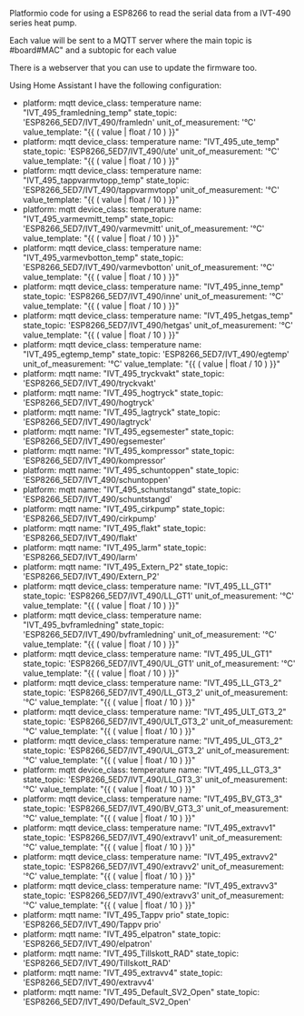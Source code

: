 Platformio code for using a ESP8266 to read the serial data from a IVT-490 series heat pump. 

Each value will be sent to a MQTT server where the main topic is #board#MAC" and a subtopic for each value

There is a webserver that you can use to update the firmware too.


Using Home Assistant I have the following configuration:
- platform: mqtt
  device_class: temperature 
  name: "IVT_495_framledning_temp"
  state_topic: 'ESP8266_5ED7/IVT_490/framledn'
  unit_of_measurement: '°C'
  value_template: "{{ ( value | float  / 10 ) }}"
- platform: mqtt
  device_class: temperature 
  name: "IVT_495_ute_temp"
  state_topic: 'ESP8266_5ED7/IVT_490/ute'
  unit_of_measurement: '°C'
  value_template: "{{ ( value | float  / 10 ) }}"
- platform: mqtt
  device_class: temperature 
  name: "IVT_495_tappvarmvtopp_temp"
  state_topic: 'ESP8266_5ED7/IVT_490/tappvarmvtopp'
  unit_of_measurement: '°C'
  value_template: "{{ ( value | float  / 10 ) }}"
- platform: mqtt
  device_class: temperature 
  name: "IVT_495_varmevmitt_temp"
  state_topic: 'ESP8266_5ED7/IVT_490/varmevmitt'
  unit_of_measurement: '°C'
  value_template: "{{ ( value | float  / 10 ) }}"
- platform: mqtt
  device_class: temperature 
  name: "IVT_495_varmevbotton_temp"
  state_topic: 'ESP8266_5ED7/IVT_490/varmevbotton'
  unit_of_measurement: '°C'
  value_template: "{{ ( value | float  / 10 ) }}"
- platform: mqtt
  device_class: temperature 
  name: "IVT_495_inne_temp"
  state_topic: 'ESP8266_5ED7/IVT_490/inne'
  unit_of_measurement: '°C'
  value_template: "{{ ( value | float  / 10 ) }}"
- platform: mqtt
  device_class: temperature 
  name: "IVT_495_hetgas_temp"
  state_topic: 'ESP8266_5ED7/IVT_490/hetgas'
  unit_of_measurement: '°C'
  value_template: "{{ ( value | float  / 10 ) }}"
- platform: mqtt
  device_class: temperature 
  name: "IVT_495_egtemp_temp"
  state_topic: 'ESP8266_5ED7/IVT_490/egtemp'
  unit_of_measurement: '°C'
  value_template: "{{ ( value | float  / 10 ) }}"
- platform: mqtt
  name: "IVT_495_tryckvakt"
  state_topic: 'ESP8266_5ED7/IVT_490/tryckvakt'
- platform: mqtt
  name: "IVT_495_hogtryck"
  state_topic: 'ESP8266_5ED7/IVT_490/hogtryck'
- platform: mqtt
  name: "IVT_495_lagtryck"
  state_topic: 'ESP8266_5ED7/IVT_490/lagtryck'
- platform: mqtt
  name: "IVT_495_egsemester"
  state_topic: 'ESP8266_5ED7/IVT_490/egsemester'
- platform: mqtt
  name: "IVT_495_kompressor"
  state_topic: 'ESP8266_5ED7/IVT_490/kompressor'
- platform: mqtt
  name: "IVT_495_schuntoppen"
  state_topic: 'ESP8266_5ED7/IVT_490/schuntoppen'
- platform: mqtt
  name: "IVT_495_schuntstangd"
  state_topic: 'ESP8266_5ED7/IVT_490/schuntstangd'
- platform: mqtt
  name: "IVT_495_cirkpump"
  state_topic: 'ESP8266_5ED7/IVT_490/cirkpump'
- platform: mqtt
  name: "IVT_495_flakt"
  state_topic: 'ESP8266_5ED7/IVT_490/flakt'
- platform: mqtt
  name: "IVT_495_larm"
  state_topic: 'ESP8266_5ED7/IVT_490/larm'
- platform: mqtt
  name: "IVT_495_Extern_P2"
  state_topic: 'ESP8266_5ED7/IVT_490/Extern_P2'
- platform: mqtt
  device_class: temperature 
  name: "IVT_495_LL_GT1"
  state_topic: 'ESP8266_5ED7/IVT_490/LL_GT1'
  unit_of_measurement: '°C'
  value_template: "{{ ( value | float  / 10 ) }}"
- platform: mqtt
  device_class: temperature 
  name: "IVT_495_bvframledning"
  state_topic: 'ESP8266_5ED7/IVT_490/bvframledning'
  unit_of_measurement: '°C'
  value_template: "{{ ( value | float  / 10 ) }}"
- platform: mqtt
  device_class: temperature 
  name: "IVT_495_UL_GT1"
  state_topic: 'ESP8266_5ED7/IVT_490/UL_GT1'
  unit_of_measurement: '°C'
  value_template: "{{ ( value | float  / 10 ) }}"
- platform: mqtt
  device_class: temperature 
  name: "IVT_495_LL_GT3_2"
  state_topic: 'ESP8266_5ED7/IVT_490/LL_GT3_2'
  unit_of_measurement: '°C'
  value_template: "{{ ( value | float  / 10 ) }}"
- platform: mqtt
  device_class: temperature 
  name: "IVT_495_ULT_GT3_2"
  state_topic: 'ESP8266_5ED7/IVT_490/ULT_GT3_2'
  unit_of_measurement: '°C'
  value_template: "{{ ( value | float  / 10 ) }}"
- platform: mqtt
  device_class: temperature 
  name: "IVT_495_UL_GT3_2"
  state_topic: 'ESP8266_5ED7/IVT_490/UL_GT3_2'
  unit_of_measurement: '°C'
  value_template: "{{ ( value | float  / 10 ) }}"
- platform: mqtt
  device_class: temperature 
  name: "IVT_495_LL_GT3_3"
  state_topic: 'ESP8266_5ED7/IVT_490/LL_GT3_3'
  unit_of_measurement: '°C'
  value_template: "{{ ( value | float  / 10 ) }}"
- platform: mqtt
  device_class: temperature 
  name: "IVT_495_BV_GT3_3"
  state_topic: 'ESP8266_5ED7/IVT_490/BV_GT3_3'
  unit_of_measurement: '°C'
  value_template: "{{ ( value | float  / 10 ) }}"
- platform: mqtt
  device_class: temperature 
  name: "IVT_495_extravv1"
  state_topic: 'ESP8266_5ED7/IVT_490/extravv1'
  unit_of_measurement: '°C'
  value_template: "{{ ( value | float  / 10 ) }}"
- platform: mqtt
  device_class: temperature 
  name: "IVT_495_extravv2"
  state_topic: 'ESP8266_5ED7/IVT_490/extravv2'
  unit_of_measurement: '°C'
  value_template: "{{ ( value | float  / 10 ) }}"
- platform: mqtt
  device_class: temperature 
  name: "IVT_495_extravv3"
  state_topic: 'ESP8266_5ED7/IVT_490/extravv3'
  unit_of_measurement: '°C'
  value_template: "{{ ( value | float  / 10 ) }}"
- platform: mqtt
  name: "IVT_495_Tappv prio"
  state_topic: 'ESP8266_5ED7/IVT_490/Tappv prio'
- platform: mqtt
  name: "IVT_495_elpatron"
  state_topic: 'ESP8266_5ED7/IVT_490/elpatron'
- platform: mqtt
  name: "IVT_495_Tillskott_RAD"
  state_topic: 'ESP8266_5ED7/IVT_490/Tillskott_RAD'
- platform: mqtt
  name: "IVT_495_extravv4"
  state_topic: 'ESP8266_5ED7/IVT_490/extravv4'
- platform: mqtt
  name: "IVT_495_Default_SV2_Open"
  state_topic: 'ESP8266_5ED7/IVT_490/Default_SV2_Open'
  
